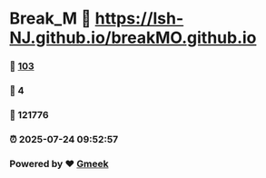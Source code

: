 # Break_M :link: https://lsh-NJ.github.io/breakMO.github.io 
### :page_facing_up: [103](https://lsh-NJ.github.io/breakMO.github.io/tag.html) 
### :speech_balloon: 4 
### :hibiscus: 121776 
### :alarm_clock: 2025-07-24 09:52:57 
### Powered by :heart: [Gmeek](https://github.com/Meekdai/Gmeek)

